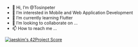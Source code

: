 - 👋 Hi, I’m @Tosinpeter
- 👀 I’m interested in Mobile and Web Application Development
- 🌱 I’m currently learning Flutter
- 💞️ I’m looking to collaborate on ...
- 📫 How to reach me ...

<!---
Tosinpeter/Tosinpeter is a ✨ special ✨ repository because its `README.md` (this file) appears on your GitHub profile.
You can click the Preview link to take a look at your changes.
--->
[![jaeskim's 42Project Score](https://badge42.herokuapp.com/api/project/intra_id/project_name)](https://github.com/JaeSeoKim/badge42)
